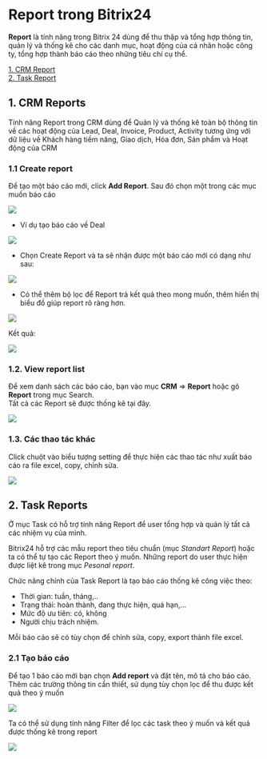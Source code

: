 # Report trong Bitrix24  

**Report** là tính năng trong Bitrix 24 dùng để thu thập và tổng hợp thông tin, quản lý và thống kê cho các danh mục, hoạt động của cá nhân hoặc công ty, tổng hợp thành báo cáo theo những tiêu chí cụ thể. 

[1. CRM Report](#1)  
[2. Task Report](#2)

## 1. CRM Reports  

Tính năng Report trong CRM dùng để Quản lý và thống kê toàn bộ thông tin về các hoạt động của Lead, Deal, Invoice, Product, Activity tương ứng với dữ liệu về Khách hàng tiềm năng, Giao dịch, Hóa đơn, Sản phẩm và Hoạt động của CRM

### 1.1 Create report

Để tạo một báo cáo mới, click **Add Report**. Sau đó chọn một trong các mục muốn báo cáo  

<img src="https://i.imgur.com/qcBYVGz.png">  

- Ví dụ tạo báo cáo về Deal 

<img src="https://i.imgur.com/tgwTY52.png">  

- Chọn Create Report và ta sẽ nhận được một báo cáo mới có dạng như sau:  

<img src="https://i.imgur.com/scY1HWe.png"> 

- Có thể thêm bộ lọc để Report trả kết quả theo mong muốn, thêm hiển thị biểu đồ giúp report rõ ràng hơn.  

<img src="https://i.imgur.com/a83VAD6.png">  

Kết quả:  

<img src="https://i.imgur.com/hQP0OHN.png">

### 1.2. View report list  

Để xem danh sách các báo cáo, bạn vào mục **CRM** => **Report** hoặc gõ **Report** trong mục Search.  
Tất cả các Report sẽ được thống kê tại đây.

<img src="https://i.imgur.com/Atf4Oxr.png">

### 1.3. Các thao tác khác 

Click chuột vào biểu tượng setting để thực hiện các thao tác như xuất báo cáo ra file excel, copy, chỉnh sửa.  

<img src="https://i.imgur.com/PLBrDk8.png">  

<a name="2"></a>

## 2. Task Reports  

Ở mục Task có hỗ trợ tính năng Report để user tổng hợp và quản lý tất cả các nhiệm vụ của mình. 

Bitrix24 hỗ trợ các mẫu report theo tiêu chuẩn (mục *Standart Report*) hoặc ta có thể tự tạo các Report theo ý muốn. Những report do user thực hiện được liệt kê trong mục *Pesonal report*.  

Chức năng chính của Task Report là tạo báo cáo thống kê công việc theo:
- Thời gian:  tuần, tháng,..
- Trạng thái: hoàn thành, đang thực hiện, quá hạn,...
- Mức độ ưu tiên: có, không
- Người chịu trách nhiệm.  

Mỗi báo cáo sẽ có tùy chọn để chỉnh sửa, copy, export thành file excel. 

### 2.1 Tạo báo cáo  
Để tạo 1 báo cáo mới bạn chọn **Add report** và đặt tên, mô tả cho báo cáo.  
Thêm các trường thông tin cần thiết, sử dụng tùy chọn lọc để thu được kết quả theo ý muốn  

<img src="https://i.imgur.com/0OIem0N.png">  

Ta có thể sử dụng tính năng Filter để lọc các task theo ý muốn và kết quả được thống kê trong report  

<img src="https://i.imgur.com/BTZQH5Q.png">  



